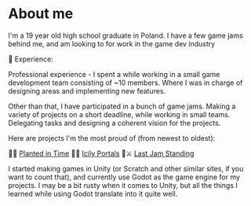 # About me

I'm a 19 year old high school graduate in Poland. I have a few game jams behind me, and am looking to for work in the game dev industry   

💼 Experience:
  
  Professional experience - I spent a while working in a small game development team consisting of ~10 members. Where I was in charge of designing areas and implementing new features.
  
  Other than that, I have participated in a bunch of game jams. Making a variety of projects on a short deadline, while working in small teams. Delegating tasks and designing a coherent vision for the projects.

Here are projects I'm the most proud of (from newest to oldest):

🌻⏰ [Planted in Time](https://github.com/Tymek-Gorak/Planted-in-Time----GMTK2025)
🍦🌀 [Icily Portals](https://github.com/Tymek-Gorak/Icily-Portals)
🍎⚔ [Last Jam Standing](https://github.com/Tymek-Gorak/Last-Stand---game-jam)

I started making games in Unity (or Scratch and other similar sites, if you want to count that), and currently use Godot as the game engine for my projects. I may be a bit rusty when it comes to Unity, but all the things I learned while using Godot translate into it quite well. 

